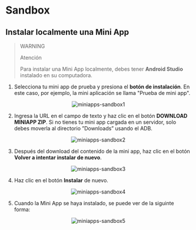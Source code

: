 # Sandbox

## Instalar localmente una Mini App

> WARNING
>
> Atención
>
> Para instalar una Mini App localmente, debes tener **Android Studio** instalado en su computadora.

1. Selecciona tu mini app de prueba y presiona el **botón de instalación**. En este caso, por ejemplo, la mini aplicación se llama "Prueba de mini app".

<center>

![miniapps-sandbox1](/mini-apps/miniapps-sandbox1-es.png)

</center>

2. Ingresa la URL en el campo de texto y haz clic en el botón **DOWNLOAD MINIAPP ZIP**. Si no tienes tu mini app cargada en un servidor, solo debes moverla al directorio ”Downloads” usando el ADB.

<center>

![miniapps-sandbox2](/mini-apps/miniapps-sandbox2-es.png)

</center>

3. Después del download del contenido de la mini app, haz clic en el botón **Volver a intentar instalar de nuevo**.

<center>

![miniapps-sandbox3](/mini-apps/miniapps-sandbox3-es.png)

</center>

4. Haz clic en el botón **Instalar** de nuevo.

<center>

![miniapps-sandbox4](/mini-apps/miniapps-sandbox4-es.png)

</center>

5. Cuando la Mini App se haya instalado, se puede ver de la siguinte forma:

<center>

![miniapps-sandbox5](/mini-apps/miniapps-sandbox5-es.png)

</center>